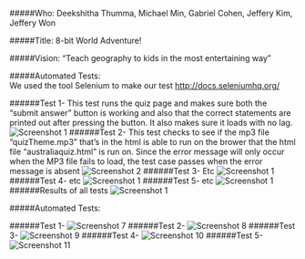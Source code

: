 #####Who:
Deekshitha Thumma, Michael Min, Gabriel Cohen, Jeffery Kim, Jeffery Won

#####Title: 
8-bit World Adventure!

#####Vision: 
“Teach geography to kids in the most entertaining way”

#####Automated Tests:  
We used the tool Selenium to make our test http://docs.seleniumhq.org/
  
######Test 1-
This test runs the quiz page and makes sure both the “submit answer” button is working and also that the correct statements are printed out after pressing the button. It also makes sure it loads with no lag.
![Screenshot 1](http://imgur.com/SRPCki2.png)
######Test 2-
This test checks to see if the mp3 file “quizTheme.mp3” that’s in the html is able to run on the brower that the html file “australiaquiz.html” is run on. Since the error message will only occur when the MP3 file fails to load, the test case passes when the error message is absent
![Screenshot 2](http://imgur.com/SRPCki2.png)
######Test 3-
Etc
![Screenshot 1](http://imgur.com/SRPCki2.png)
######Test 4-
etc
![Screenshot 1](http://imgur.com/SRPCki2.png)
######Test 5-
etc
![Screenshot 1](http://imgur.com/SRPCki2.png)
######Results of all tests
![Screenshot 1](http://imgur.com/SRPCki2.png)

#####Automated Tests:  
  
######Test 1-
![Screenshot 7](http://imgur.com/SRPCki2.png)
######Test 2-
![Screenshot 8](http://imgur.com/SRPCki2.png)
######Test 3-
![Screenshot 9](http://imgur.com/SRPCki2.png)
######Test 4-
![Screenshot 10](http://imgur.com/SRPCki2.png)
######Test 5-
![Screenshot 11](http://imgur.com/SRPCki2.png)
